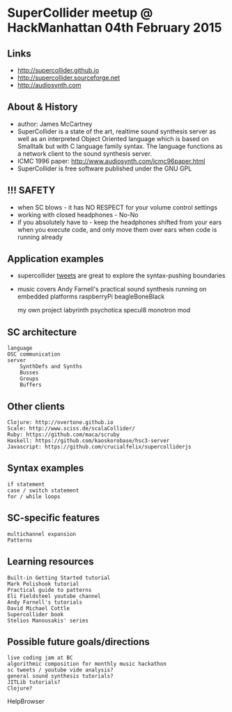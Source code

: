 # SuperCollider meetup @ HackManhattan 04th February 2015

## Links
- http://supercollider.github.io
- http://supercollider.sourceforge.net
- http://audiosynth.com


## About & History
- author: James McCartney
- SuperCollider is a state of the art, realtime sound synthesis server as well as an interpreted Object Oriented language which is based on Smalltalk but with C language family syntax. The language functions as a network client to the sound synthesis server.
- ICMC 1996 paper: http://www.audiosynth.com/icmc96paper.html
- SuperCollider is free software published under the GNU GPL

## !!! SAFETY
- when SC blows - it has NO RESPECT for your volume control settings
- working with closed headphones - No-No
- if you absolutely have to - keep the headphones shifted from your ears when you execute code, and only move them over ears when code is running already

## Application examples
* supercollider [tweets](http://sctweets.tumblr.com/) are great to explore the syntax-pushing boundaries
* music covers
	Andy Farnell's practical sound synthesis
	running on embedded platforms
		raspberryPi
		beagleBoneBlack

	my own project
		labyrinth psychotica
		specul8
		monotron mod

## SC architecture

	language
	OSC communication
	server
		SynthDefs and Synths
		Busses
		Groups
		Buffers

## Other clients
	Clojure: http://overtone.github.io
	Scale: http://www.sciss.de/scalaCollider/
	Ruby: https://github.com/maca/scruby
	Haskell: https://github.com/kaoskorobase/hsc3-server
	Javascript: https://github.com/crucialfelix/supercolliderjs

## Syntax examples
	if statement
	case / switch statement
	for / while loops

## SC-specific features
	multichannel expansion
	Patterns

## Learning resources
	Built-in Getting Started tutorial
	Mark Polishook tutorial
	Practical guide to patterns
	Eli Fieldsteel youtube channel
	Andy Farnell's tutorials
	David Michael Cottle
	Supercollider book
	Stelios Manousakis' series


## Possible future goals/directions
	live coding jam at BC
	algorithmic composition for monthly music hackathon
	sc tweets / youtube vide analysis?
	general sound synthesis tutorials?
	JITLib tutorials?
	Clojure?


HelpBrowser

